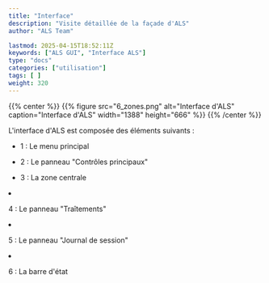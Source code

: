 ```yaml
---
title: "Interface"
description: "Visite détaillée de la façade d'ALS"
author: "ALS Team"

lastmod: 2025-04-15T18:52:11Z
keywords: ["ALS GUI", "Interface ALS"]
type: "docs"
categories: ["utilisation"]
tags: [ ]
weight: 320
---
```


{{% center %}}
{{% figure src="6_zones.png" 
alt="Interface d'ALS" 
caption="Interface d'ALS" 
width="1388" 
height="666" %}}
{{% /center %}}

L'interface d'ALS est composée des éléments suivants :

<div class="row">
  <div class="col-md-6">

- 1 : Le menu principal  
- 2 : Le panneau "Contrôles principaux"  
- 3 : La zone centrale  

  </div>
  <div class="col-md-6">
  
- 4 : Le panneau "Traîtements"  
- 5 : Le panneau "Journal de session"  
- 6 : La barre d'état  

  </div>
</div>